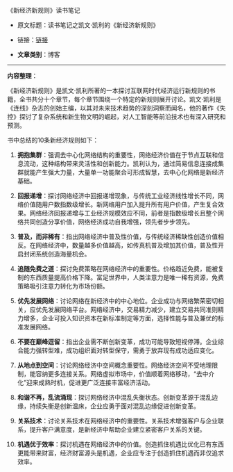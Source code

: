 《新经济新规则》读书笔记
- 原文标题：读书笔记之凯文·凯利的《新经济新规则》
- 链接：[链接](https://mp.weixin.qq.com/s/2DxcxF-PPBcwuXQGIFvbVA)

- **文章类别**：博客

---

**内容整理**：

《新经济新规则》是凯文·凯利所著的一本探讨互联网时代经济运行新规则的书籍，全书共分十个章节，每个章节围绕一个特定的新规则展开讨论。凯文·凯利是《连线》杂志的创始主编，以其对未来技术趋势的深刻洞察而闻名，他的著作《失控》探讨了复杂系统和新生物文明的崛起，对人工智能等前沿技术也有深入研究和预测。

书中总结的10条新经济规则如下：

1. **拥抱集群**：强调去中心化网络结构的重要性，网络经济价值在于节点互联和信息流动，这种结构带来灵活性和创新能力。凯利认为，通过简易信息连接成集群就能产生强大力量，大量单一功能聚合可形成智慧，去中心化网络是新经济基础。

2. **回报递增**：探讨网络经济中回报递增现象，与传统工业经济线性增长不同，网络价值随用户数指数级增长。新网络用户加入提升所有用户价值，产生复合效果。网络经济回报递增与工业经济规模效应不同，前者是指数级增长且整个网络共同创造分享价值，网络经济成功自我增强，领先者步步领先。

3. **普及，而非稀有**：指出网络经济中普及性价值，与传统经济稀缺性创造价值相反。在网络经济中，数量越多价值越高，如传真机普及增加其价值，普及性开启封闭系统创造海量机会。

4. **追随免费之道**：探讨免费策略在网络经济中的重要性。价格趋近免费，能被复制的东西质量提高价格下降。富足世界中，人类注意力是唯一稀有资源，免费策略吸引注意力转化为市场份额。

5. **优先发展网络**：讨论网络在新经济中的中心地位。企业成功与网络繁荣密切相关，应优先发展网络平台。网络经济中，交易精力减少，建立交易共同准则精力增多，企业可投入知识资本在新标准制定等方面，选择性能与普及兼优的标准发展网络。

6. **不要在巅峰逗留**：指出企业需不断创新变革，成功可能导致短视停滞。企业综合能力强转型难，成功组织面对转型保守，需勇于放弃现有成功适应变化。

7. **从地点到空间**：讨论网络经济中空间概念重要性。网络经济空间不受地理限制，能容纳更多连接关系。网络虚拟市场中，价值顺着网络移动，“去中介化”迎来成熟时机，促进更广泛连接丰富经济活动。

8. **和谐不再，乱流涌现**：探讨网络经济中混乱失衡状态。创新变革源于混乱边缘，持续失衡是创新温床，企业应勇于面对混乱边缘促进创新变革。

9. **关系技术**：讨论关系技术在网络经济中的重要性。关系技术增强客户与企业联系，提升客户满意度，是新经济中帮助企业建立紧密客户关系的关键。

10. **机遇优于效率**：探讨机遇在网络经济中的价值。创造抓住机遇比优化已有东西更能带来财富，经济财富源头是机遇，企业应专注于创造抓住机遇而非仅追求效率。